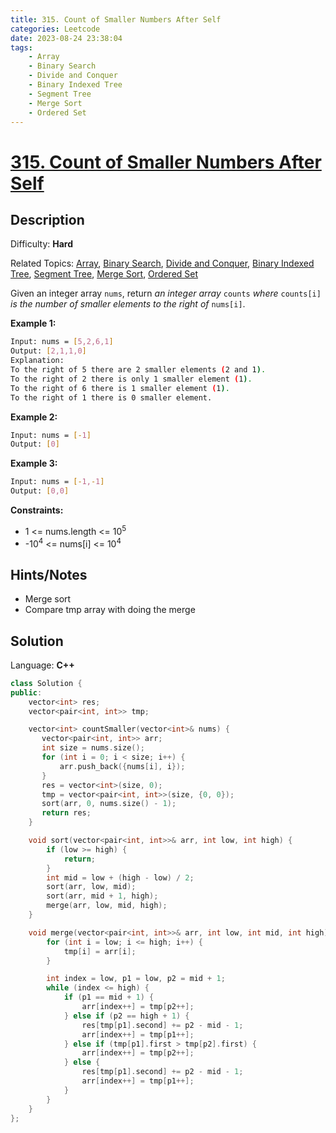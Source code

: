 ```yaml
---
title: 315. Count of Smaller Numbers After Self
categories: Leetcode
date: 2023-08-24 23:38:04
tags:
    - Array
    - Binary Search
    - Divide and Conquer
    - Binary Indexed Tree
    - Segment Tree
    - Merge Sort
    - Ordered Set
---
```

# [315\. Count of Smaller Numbers After Self](https://leetcode.com/problems/count-of-smaller-numbers-after-self/)

## Description

Difficulty: **Hard**

Related Topics: [Array](https://leetcode.com/tag/https://leetcode.com/tag/array//), [Binary Search](https://leetcode.com/tag/https://leetcode.com/tag/binary-search//), [Divide and Conquer](https://leetcode.com/tag/https://leetcode.com/tag/divide-and-conquer//), [Binary Indexed Tree](https://leetcode.com/tag/https://leetcode.com/tag/binary-indexed-tree//), [Segment Tree](https://leetcode.com/tag/https://leetcode.com/tag/segment-tree//), [Merge Sort](https://leetcode.com/tag/https://leetcode.com/tag/merge-sort//), [Ordered Set](https://leetcode.com/tag/https://leetcode.com/tag/ordered-set//)

Given an integer array `nums`, return _an integer array_ `counts` _where_ `counts[i]` _is the number of smaller elements to the right of_ `nums[i]`.

**Example 1:**

```bash
Input: nums = [5,2,6,1]
Output: [2,1,1,0]
Explanation:
To the right of 5 there are 2 smaller elements (2 and 1).
To the right of 2 there is only 1 smaller element (1).
To the right of 6 there is 1 smaller element (1).
To the right of 1 there is 0 smaller element.
```

**Example 2:**

```bash
Input: nums = [-1]
Output: [0]
```

**Example 3:**

```bash
Input: nums = [-1,-1]
Output: [0,0]
```

**Constraints:**

* 1 <= nums.length <= 10<sup>5</sup>
* -10<sup>4</sup> <= nums[i] <= 10<sup>4</sup>

## Hints/Notes

* Merge sort
* Compare tmp array with doing the merge

## Solution

Language: **C++**

```C++
class Solution {
public:
    vector<int> res;
    vector<pair<int, int>> tmp;

    vector<int> countSmaller(vector<int>& nums) {
       vector<pair<int, int>> arr;
       int size = nums.size();
       for (int i = 0; i < size; i++) {
           arr.push_back({nums[i], i});
       }
       res = vector<int>(size, 0);
       tmp = vector<pair<int, int>>(size, {0, 0});
       sort(arr, 0, nums.size() - 1);
       return res;
    }

    void sort(vector<pair<int, int>>& arr, int low, int high) {
        if (low >= high) {
            return;
        }
        int mid = low + (high - low) / 2;
        sort(arr, low, mid);
        sort(arr, mid + 1, high);
        merge(arr, low, mid, high);
    }

    void merge(vector<pair<int, int>>& arr, int low, int mid, int high) {
        for (int i = low; i <= high; i++) {
            tmp[i] = arr[i];
        }

        int index = low, p1 = low, p2 = mid + 1;
        while (index <= high) {
            if (p1 == mid + 1) {
                arr[index++] = tmp[p2++];
            } else if (p2 == high + 1) {
                res[tmp[p1].second] += p2 - mid - 1;
                arr[index++] = tmp[p1++];
            } else if (tmp[p1].first > tmp[p2].first) {
                arr[index++] = tmp[p2++];
            } else {
                res[tmp[p1].second] += p2 - mid - 1;
                arr[index++] = tmp[p1++];
            }
        }
    }
};
```
